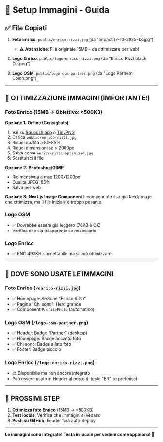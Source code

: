 # 📸 Setup Immagini - Guida

## ✅ File Copiati

1. **Foto Enrico**: `public/enrico-rizzi.jpg` (da "Impact 17-10-2025-13.jpg")
   - ⚠️ **Attenzione**: File originale 15MB - da ottimizzare per web!

2. **Logo Enrico**: `public/logo-enrico-rizzi.png` (da "Enrico Rizzi black (2).png")

3. **Logo OSM**: `public/logo-osm-partner.png` (da "Logo Parnern Colori.png")

---

## 🔧 OTTIMIZZAZIONE IMMAGINI (IMPORTANTE!)

### Foto Enrico (15MB → Obiettivo: <500KB)

**Opzione 1: Online (Consigliato)**
1. Vai su [Squoosh.app](https://squoosh.app) o [TinyPNG](https://tinypng.com)
2. Carica `public/enrico-rizzi.jpg`
3. Riduci qualità a 80-85%
4. Riduci dimensioni se > 2000px
5. Salva come `enrico-rizzi-optimized.jpg`
6. Sostituisci il file

**Opzione 2: Photoshop/GIMP**
- Ridimensiona a max 1200x1200px
- Qualità JPEG: 85%
- Salva per web

**Opzione 3: Next.js Image Component**
Il componente usa già Next/Image che ottimizza, ma il file iniziale è troppo pesante.

### Logo OSM
- ✅ Dovrebbe essere già leggero (76KB è OK)
- Verifica che sia trasparente se necessario

### Logo Enrico
- ✅ PNG 490KB - accettabile ma si può ottimizzare

---

## 🎯 DOVE SONO USATE LE IMMAGINI

### Foto Enrico (`/enrico-rizzi.jpg`)
- ✅ Homepage: Sezione "Enrico Rizzi"
- ✅ Pagina "Chi sono": Hero grande
- ✅ Component `ProfilePhoto` (automatico)

### Logo OSM (`/logo-osm-partner.png`)
- ✅ Header: Badge "Partner" (desktop)
- ✅ Homepage: Badge accanto foto
- ✅ Chi sono: Badge a lato foto
- ✅ Footer: Badge piccolo

### Logo Enrico (`/logo-enrico-rizzi.png`)
- 🔜 Disponibile ma non ancora integrato
- Può essere usato in Header al posto di testo "ER" se preferisci

---

## 🚀 PROSSIMI STEP

1. **Ottimizza foto Enrico** (15MB → <500KB)
2. **Test locale**: Verifica che immagini si vedano
3. **Push su GitHub**: Render farà auto-deploy

---

**Le immagini sono integrate! Testa in locale per vedere come appaiono! 🎨**


